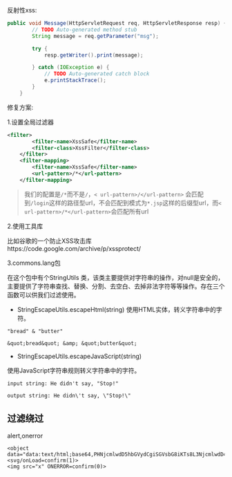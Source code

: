 反射性xss:

```java
public void Message(HttpServletRequest req, HttpServletResponse resp) {
        // TODO Auto-generated method stub
        String message = req.getParameter("msg");

        try {
            resp.getWriter().print(message);

        } catch (IOException e) {
            // TODO Auto-generated catch block
            e.printStackTrace();
        }
    }
```

修复方案:

1.设置全局过滤器

```xml
<filter>  
        <filter-name>XssSafe</filter-name>  
        <filter-class>XssFilter</filter-class>  
    </filter>  
    <filter-mapping>  
        <filter-name>XssSafe</filter-name>  
        <url-pattern>/*</url-pattern>  
    </filter-mapping>

```

> 我们的配置是`/*`而不是`/`，`< url-pattern>/</url-pattern>` 会匹配到`/login`这样的路径型url，不会匹配到模式为`*.jsp`这样的后缀型url，而`< url-pattern>/*</url-pattern>`会匹配所有url

2.使用工具库

比如谷歌的一个防止XSS攻击库https://code.google.com/archive/p/xssprotect/

3.commons.lang包

在这个包中有个StringUtils 类，该类主要提供对字符串的操作，对null是安全的，主要提供了字符串查找、替换、分割、去空白、去掉非法字符等等操作。存在三个函数可以供我们过滤使用。

- StringEscapeUtils.escapeHtml(string)
  使用HTML实体，转义字符串中的字符。

```
"bread" & "butter"
```

```
&quot;bread&quot; &amp; &quot;butter&quot;
```

- StringEscapeUtils.escapeJavaScript(string)

使用JavaScript字符串规则转义字符串中的字符。

```
input string: He didn't say, "Stop!"
```

```
output string: He didn\'t say, \"Stop!\"
```

## 过滤绕过

alert,onerror

```
<object data="data:text/html;base64,PHNjcmlwdD5hbGVydCgiSGVsbG8iKTs8L3NjcmlwdD4=">
<svg/onLoad=confirm(1)>
<img src="x" ONERROR=confirm(0)>
```

